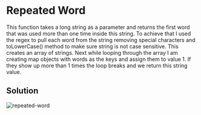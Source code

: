 # Repeated Word
This function takes a long string as a parameter and returns the first word that was used more than one time inside this string. To achieve that I used the regex to pull each word from the string removing special characters and toLowerCase() method to make sure string is not case sensitive. This creates an array of strings. Next while looping through the array I am creating map objects with words as the keys and assign them to value 1. If they show up more than 1 times the loop breaks and we return this string value.

## Solution
![repeated-word](assets/repeated-word.JPG)